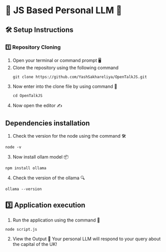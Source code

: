 # 🌟 JS Based Personal LLM 🌟
## 🛠️ Setup Instructions
### 1️⃣ Repository Cloning

1. Open your terminal or command prompt 🖥️
2. Clone the repository using the following command 
    ```
    git clone https://github.com/YashSakhareliya/OpenTalkJS.git
    ```
3. Now enter into the clone file by using command 📂
    ```
    cd OpenTalkJS
    ```
4. Now open the editor ✍️

##  Dependencies installation
1. Check the version for the node using the command 🛠️
```
node -v
```
3. Now install ollam model 📦
```
npm install ollama
```
4. Check the version of the ollama 🔍
```
ollama --version
```
## 3️⃣ Application execution
1. Run the application using the command 🚦
```
node script.js
```
2. View the Output 🎉 Your personal LLM will respond to your query about the capital of the UK!